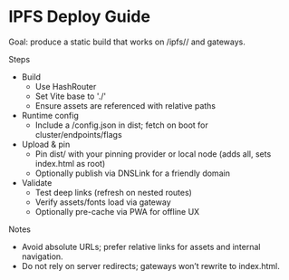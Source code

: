 # IPFS Deploy Guide

Goal: produce a static build that works on /ipfs/<CID>/ and gateways.

Steps
- Build
  - Use HashRouter
  - Set Vite base to './'
  - Ensure assets are referenced with relative paths
- Runtime config
  - Include a /config.json in dist; fetch on boot for cluster/endpoints/flags
- Upload & pin
  - Pin dist/ with your pinning provider or local node (adds all, sets index.html as root)
  - Optionally publish via DNSLink for a friendly domain
- Validate
  - Test deep links (refresh on nested routes)
  - Verify assets/fonts load via gateway
  - Optionally pre-cache via PWA for offline UX

Notes
- Avoid absolute URLs; prefer relative links for assets and internal navigation.
- Do not rely on server redirects; gateways won’t rewrite to index.html.
